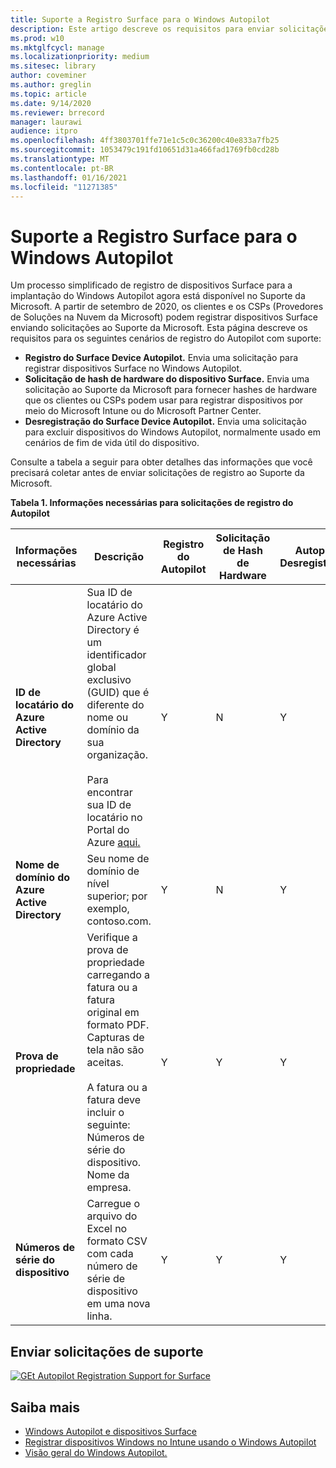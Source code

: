 ```yaml
---
title: Suporte a Registro Surface para o Windows Autopilot
description: Este artigo descreve os requisitos para enviar solicitações de registro do Autopilot ao Suporte da Microsoft.
ms.prod: w10
ms.mktglfcycl: manage
ms.localizationpriority: medium
ms.sitesec: library
author: coveminer
ms.author: greglin
ms.topic: article
ms.date: 9/14/2020
ms.reviewer: brrecord
manager: laurawi
audience: itpro
ms.openlocfilehash: 4ff3803701ffe71e1c5c0c36200c40e833a7fb25
ms.sourcegitcommit: 1053479c191fd10651d31a466fad1769fb0cd28b
ms.translationtype: MT
ms.contentlocale: pt-BR
ms.lasthandoff: 01/16/2021
ms.locfileid: "11271385"
---
```

# Suporte a Registro Surface para o Windows Autopilot

Um processo simplificado de registro de dispositivos Surface para a implantação do Windows Autopilot agora está disponível no Suporte da Microsoft. A partir de setembro de 2020, os clientes e os CSPs (Provedores de Soluções na Nuvem da Microsoft) podem registrar dispositivos Surface enviando solicitações ao Suporte da Microsoft. Esta página descreve os requisitos para os seguintes cenários de registro do Autopilot com suporte:
 

- **Registro do Surface Device Autopilot.** Envia uma solicitação para registrar dispositivos Surface no Windows Autopilot.
- **Solicitação de hash de hardware do dispositivo Surface.** Envia uma solicitação ao Suporte da Microsoft para fornecer hashes de hardware que os clientes ou CSPs podem usar para registrar dispositivos por meio do Microsoft Intune ou do Microsoft Partner Center.
- **Desregistração do Surface Device Autopilot.** Envia uma solicitação para excluir dispositivos do Windows Autopilot, normalmente usado em cenários de fim de vida útil do dispositivo.

Consulte a tabela a seguir para obter detalhes das informações que você precisará coletar antes de enviar solicitações de registro ao Suporte da Microsoft.
 
**Tabela 1. Informações necessárias para solicitações de registro do Autopilot**
 

| Informações necessárias                   | Descrição                                                                                                                                                                                                                                                                                    | Registro do Autopilot | Solicitação de Hash de Hardware | Autopilot<br>Desregistration |
| -------------------------------------- | ---------------------------------------------------------------------------------------------------------------------------------------------------------------------------------------------------------------------------------------------------------------------------------------------- | ---------------------- | --------------------- | --------------------------- |
| **ID de locatário do Azure Active Directory**   | Sua ID de locatário do Azure Active Directory é um identificador global exclusivo (GUID) que é diferente do nome ou domínio da sua organização.<br> <br>Para encontrar sua ID de locatário no Portal do Azure [aqui.](https://portal.azure.com/#blade/Microsoft_AAD_IAM/ActiveDirectoryMenuBlade/Properties) | Y                      | N                     | Y                           |
| **Nome de domínio do Azure Active Directory** | Seu nome de domínio de nível superior; por exemplo, contoso.com.                                                                                                                                                                                                                                          | Y                      | N                     | Y                           |
| **Prova de propriedade**                 | Verifique a prova de propriedade carregando a fatura ou a fatura original em formato PDF. Capturas de tela não são aceitas.<br> <br>A fatura ou a fatura deve incluir o seguinte:<br>Números de série do dispositivo.<br>Nome da empresa.                                                           | Y                      | Y                     | Y                           |
| **Números de série do dispositivo**              | Carregue o arquivo do Excel no formato CSV com cada número de série de dispositivo em uma nova linha.                                                                                                                                                                                                                  | Y                      | Y                     | Y                           |

 

## Enviar solicitações de suporte

  [![GEt Autopilot Registration Support for Surface](images/autopilot-reg-support-surface.png)](https://prod.support.services.microsoft.com/supportrequestform/0d8bf192-cab7-6d39-143d-5a17840b9f5f)
 
 
 
## Saiba mais

- [Windows Autopilot e dispositivos Surface](windows-autopilot-and-surface-devices.md)
- [Registrar dispositivos Windows no Intune usando o Windows Autopilot](https://docs.microsoft.com/mem/autopilot/enrollment-autopilot)
- [Visão geral do Windows Autopilot.](https://docs.microsoft.com/mem/autopilot/windows-autopilot)

 
 
 

